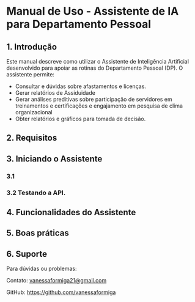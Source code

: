 # Manual de Uso - Assistente de IA para Departamento Pessoal

## 1. Introdução
Este manual descreve como utilizar o Assistente de Inteligência Artificial desenvolvido para apoiar as rotinas do Departamento Pessoal (DP). O assistente permite:

- Consultar e dúvidas sobre afastamentos e licenças.
- Gerar relatórios de Assiduidade
- Gerar análises preditivas sobre participação de servidores em treinamentos e certificações e engajamento em pesquisa de clima organizacional
- Obter relatórios e gráficos para tomada de decisão.


## 2. Requisitos

## 3. Iniciando o Assistente

### 3.1 

### 3.2 Testando a API.

## 4. Funcionalidades do Assistente

## 5. Boas práticas

## 6. Suporte

Para dúvidas ou problemas:

Contato: vanessaformiga21@gmail.com

GitHub: https://github.com/vanessaformiga